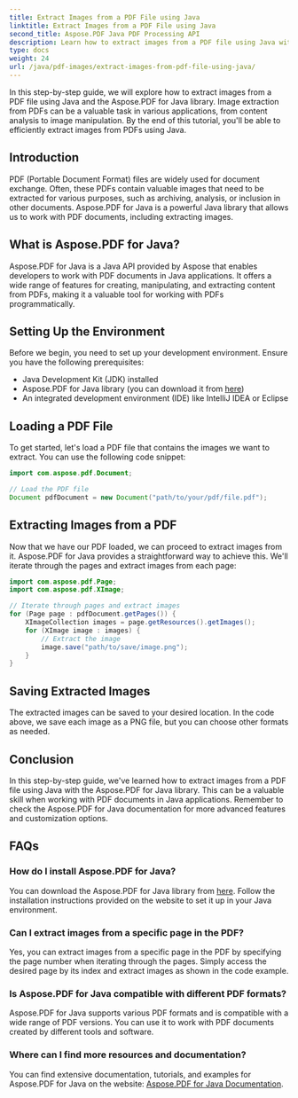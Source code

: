 ```yaml
---
title: Extract Images from a PDF File using Java
linktitle: Extract Images from a PDF File using Java
second_title: Aspose.PDF Java PDF Processing API
description: Learn how to extract images from a PDF file using Java with Aspose.PDF for Java. Step-by-step guide with source code. Unlock PDF image extraction now.
type: docs
weight: 24
url: /java/pdf-images/extract-images-from-pdf-file-using-java/
---
```


In this step-by-step guide, we will explore how to extract images from a PDF file using Java and the Aspose.PDF for Java library. Image extraction from PDFs can be a valuable task in various applications, from content analysis to image manipulation. By the end of this tutorial, you'll be able to efficiently extract images from PDFs using Java.

## Introduction

PDF (Portable Document Format) files are widely used for document exchange. Often, these PDFs contain valuable images that need to be extracted for various purposes, such as archiving, analysis, or inclusion in other documents. Aspose.PDF for Java is a powerful Java library that allows us to work with PDF documents, including extracting images.

## What is Aspose.PDF for Java?

Aspose.PDF for Java is a Java API provided by Aspose that enables developers to work with PDF documents in Java applications. It offers a wide range of features for creating, manipulating, and extracting content from PDFs, making it a valuable tool for working with PDFs programmatically.

## Setting Up the Environment

Before we begin, you need to set up your development environment. Ensure you have the following prerequisites:

- Java Development Kit (JDK) installed
- Aspose.PDF for Java library (you can download it from [here](https://releases.aspose.com/pdf/java/))
- An integrated development environment (IDE) like IntelliJ IDEA or Eclipse

## Loading a PDF File

To get started, let's load a PDF file that contains the images we want to extract. You can use the following code snippet:

```java
import com.aspose.pdf.Document;

// Load the PDF file
Document pdfDocument = new Document("path/to/your/pdf/file.pdf");
```

## Extracting Images from a PDF

Now that we have our PDF loaded, we can proceed to extract images from it. Aspose.PDF for Java provides a straightforward way to achieve this. We'll iterate through the pages and extract images from each page:

```java
import com.aspose.pdf.Page;
import com.aspose.pdf.XImage;

// Iterate through pages and extract images
for (Page page : pdfDocument.getPages()) {
    XImageCollection images = page.getResources().getImages();
    for (XImage image : images) {
        // Extract the image
        image.save("path/to/save/image.png");
    }
}
```

## Saving Extracted Images

The extracted images can be saved to your desired location. In the code above, we save each image as a PNG file, but you can choose other formats as needed.

## Conclusion

In this step-by-step guide, we've learned how to extract images from a PDF file using Java with the Aspose.PDF for Java library. This can be a valuable skill when working with PDF documents in Java applications. Remember to check the Aspose.PDF for Java documentation for more advanced features and customization options.

## FAQs

### How do I install Aspose.PDF for Java?

You can download the Aspose.PDF for Java library from [here](https://releases.aspose.com/pdf/java/). Follow the installation instructions provided on the website to set it up in your Java environment.

### Can I extract images from a specific page in the PDF?

Yes, you can extract images from a specific page in the PDF by specifying the page number when iterating through the pages. Simply access the desired page by its index and extract images as shown in the code example.

### Is Aspose.PDF for Java compatible with different PDF formats?

Aspose.PDF for Java supports various PDF formats and is compatible with a wide range of PDF versions. You can use it to work with PDF documents created by different tools and software.

### Where can I find more resources and documentation?

You can find extensive documentation, tutorials, and examples for Aspose.PDF for Java on the website: [Aspose.PDF for Java Documentation](https://reference.aspose.com/pdf/java/).
